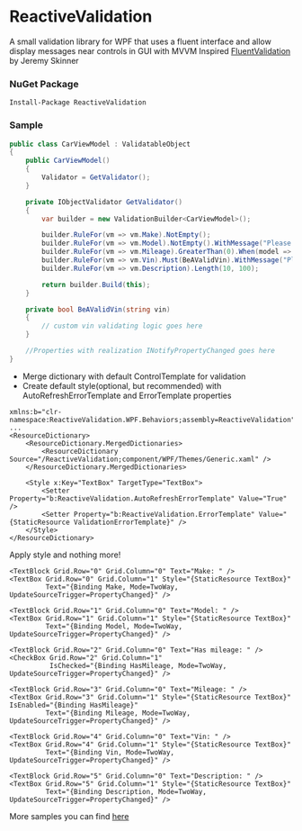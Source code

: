 # ReactiveValidation
A small validation library for WPF that uses a fluent interface and allow display messages near controls in GUI with MVVM
Inspired [FluentValidation](https://github.com/JeremySkinner/FluentValidation) by Jeremy Skinner

### NuGet Package
```
Install-Package ReactiveValidation
```

### Sample
```csharp
public class CarViewModel : ValidatableObject
{
    public CarViewModel()
    {
        Validator = GetValidator();
    }

    private IObjectValidator GetValidator()
    {
        var builder = new ValidationBuilder<CarViewModel>();

        builder.RuleFor(vm => vm.Make).NotEmpty();
        builder.RuleFor(vm => vm.Model).NotEmpty().WithMessage("Please specify a car model");
        builder.RuleFor(vm => vm.Mileage).GreaterThan(0).When(model => model.HasMileage);
        builder.RuleFor(vm => vm.Vin).Must(BeAValidVin).WithMessage("Please specify a valid VIN");
        builder.RuleFor(vm => vm.Description).Length(10, 100);

        return builder.Build(this);
    }

    private bool BeAValidVin(string vin)
    {
        // custom vin validating logic goes here
    }

    //Properties with realization INotifyPropertyChanged goes here
}
```

* Merge dictionary with default ControlTemplate for validation
* Create default style(optional, but recommended) with AutoRefreshErrorTemplate and ErrorTemplate properties 
```xaml
xmlns:b="clr-namespace:ReactiveValidation.WPF.Behaviors;assembly=ReactiveValidation"
...
<ResourceDictionary>
    <ResourceDictionary.MergedDictionaries>
        <ResourceDictionary Source="/ReactiveValidation;component/WPF/Themes/Generic.xaml" />
    </ResourceDictionary.MergedDictionaries>

    <Style x:Key="TextBox" TargetType="TextBox">
        <Setter Property="b:ReactiveValidation.AutoRefreshErrorTemplate" Value="True" />
        <Setter Property="b:ReactiveValidation.ErrorTemplate" Value="{StaticResource ValidationErrorTemplate}" />
    </Style>
</ResourceDictionary>
```

Apply style and nothing more!
```xaml
<TextBlock Grid.Row="0" Grid.Column="0" Text="Make: " />
<TextBox Grid.Row="0" Grid.Column="1" Style="{StaticResource TextBox}"
         Text="{Binding Make, Mode=TwoWay, UpdateSourceTrigger=PropertyChanged}" />

<TextBlock Grid.Row="1" Grid.Column="0" Text="Model: " />
<TextBox Grid.Row="1" Grid.Column="1" Style="{StaticResource TextBox}"
         Text="{Binding Model, Mode=TwoWay, UpdateSourceTrigger=PropertyChanged}" />

<TextBlock Grid.Row="2" Grid.Column="0" Text="Has mileage: " />
<CheckBox Grid.Row="2" Grid.Column="1"
          IsChecked="{Binding HasMileage, Mode=TwoWay, UpdateSourceTrigger=PropertyChanged}" />

<TextBlock Grid.Row="3" Grid.Column="0" Text="Mileage: " />
<TextBox Grid.Row="3" Grid.Column="1" Style="{StaticResource TextBox}" IsEnabled="{Binding HasMileage}"
         Text="{Binding Mileage, Mode=TwoWay, UpdateSourceTrigger=PropertyChanged}" />

<TextBlock Grid.Row="4" Grid.Column="0" Text="Vin: " />
<TextBox Grid.Row="4" Grid.Column="1" Style="{StaticResource TextBox}"
         Text="{Binding Vin, Mode=TwoWay, UpdateSourceTrigger=PropertyChanged}" />

<TextBlock Grid.Row="5" Grid.Column="0" Text="Description: " />
<TextBox Grid.Row="5" Grid.Column="1" Style="{StaticResource TextBox}"
         Text="{Binding Description, Mode=TwoWay, UpdateSourceTrigger=PropertyChanged}" />
```

More samples you can find [here](https://github.com/Karnah/ReactiveValidation/tree/master/src/ReactiveValidation.Samples)
